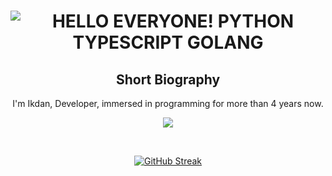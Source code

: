<p align="center">
    <h1 align="center">
        <img src="https://readme-typing-svg.herokuapp.com?font=Roboto+Condensed&weight=900&size=30&duration=3000&pause=800&color=FF8000&background=FFFFFF00&center=true&random=false&width=435&lines=HELLO+EVERYONE!;PYTHON+TYPESCRIPT+GOLANG" alt="HELLO EVERYONE! PYTHON TYPESCRIPT GOLANG" />
    </h1>
</p>

<div align="center">
    <h2>Short Biography</h2>
    <p>
        I'm Ikdan, Developer, immersed in programming for more than 4 years now.
    </p>
    <p align="center"><img src="https://raw.githubusercontent.com/catppuccin/catppuccin/main/assets/footers/gray0_ctp_on_line.svg?sanitize=true" /></p>
    <br>
</div>

<div align="center">
    <p>
        <a href="https://github.com/IkdanYT?tab=repositories">
            <a href="https://git.io/streak-stats"><img src="https://github-readme-streak-stats.herokuapp.com?user=IkdanYT&theme=dark" alt="GitHub Streak" /></a>
        </a>
    </p>
</div>
